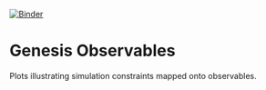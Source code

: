 [![Binder](https://mybinder.org/badge.svg)](https://mybinder.org/v2/gh/astro3D/genesis_observables/master)

# Genesis Observables

Plots illustrating simulation constraints mapped onto observables.
